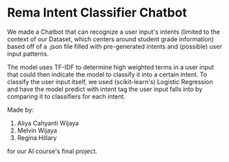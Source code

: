 # Rema Intent Classifier Chatbot

We made a Chatbot that can recognize a user input's intents (limited to the context of our Dataset, which centers around student grade information) based off of a .json file filled with pre-generated intents and (possible) user input patterns.

The model uses TF-IDF to determine high weighted terms in a user input that could then indicate the model to classify it into a certain intent. To classify the user input itself, we used (scikit-learn's) Logistic Regression and have the model predict with intent tag the user input falls into by comparing it to classifiers for each intent.

Made by:
1. Aliya Cahyanti Wijaya
2. Melvin Wijaya
3. Regina Hillary

for our AI course's final project.
